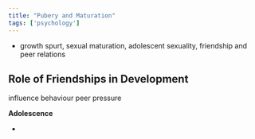 ```yaml
---
title: "Pubery and Maturation"
tags: ['psychology']
---
```


- growth spurt, sexual maturation, adolescent sexuality, friendship and peer relations


## Role of Friendships in Development
influence behaviour
peer pressure


**Adolescence**

-
